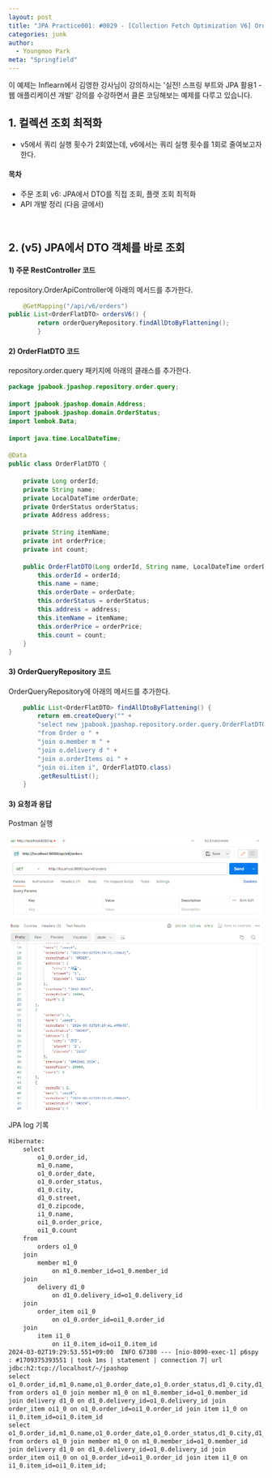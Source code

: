 ```yaml
---
layout: post
title: "JPA Practice001: #0029 - [Collection Fetch Optimization V6] Order Lookup - Optimization of Selecting Collection"
categories: junk
author:
  - Youngmoo Park
meta: "Springfield"
---
```


이 예제는 Inflearn에서 김영한 강사님이 강의하시는 '실전! 스프링 부트와 JPA 활용1 - 웹 애플리케이션 개발' 강의를 수강하면서 클론 코딩해보는 예제를 다루고 있습니다.

## 1. 컬렉션 조회 최적화

- v5에서 쿼리 실행 횟수가 2회였는데, v6에서는 쿼리 실행 횟수를 1회로 줄여보고자 한다.

#### **목차**

- 주문 조회 v6: JPA에서 DTO를 직접 조회, 플랫 조회 최적화
- API 개발 정리 (다음 글에서)
<br/>

## 2. (v5) JPA에서 DTO 객체를 바로 조회

#### **1) 주문 RestController 코드**

repository.OrderApiController에 아래의 메서드를 추가한다.

```java
    @GetMapping("/api/v6/orders")
public List<OrderFlatDTO> ordersV6() {
        return orderQueryRepository.findAllDtoByFlattening();
        }
```

#### **2) OrderFlatDTO 코드**

repository.order.query 패키지에 아래의 클래스를 추가한다.

```java
package jpabook.jpashop.repository.order.query;

import jpabook.jpashop.domain.Address;
import jpabook.jpashop.domain.OrderStatus;
import lombok.Data;

import java.time.LocalDateTime;

@Data
public class OrderFlatDTO {

    private Long orderId;
    private String name;
    private LocalDateTime orderDate;
    private OrderStatus orderStatus;
    private Address address;

    private String itemName;
    private int orderPrice;
    private int count;

    public OrderFlatDTO(Long orderId, String name, LocalDateTime orderDate, OrderStatus orderStatus, Address address, String itemName, int orderPrice, int count) {
        this.orderId = orderId;
        this.name = name;
        this.orderDate = orderDate;
        this.orderStatus = orderStatus;
        this.address = address;
        this.itemName = itemName;
        this.orderPrice = orderPrice;
        this.count = count;
    }
}
```


#### **3) OrderQueryRepository 코드**

OrderQueryRepository에 아래의 메서드를 추가한다.

```java
    public List<OrderFlatDTO> findAllDtoByFlattening() {
        return em.createQuery("" +
        "select new jpabook.jpashop.repository.order.query.OrderFlatDTO(o.id, m.name, o.orderDate, o.orderStatus, d.address, i.name, oi.orderPrice, oi.count) " +
        "from Order o " +
        "join o.member m " +
        "join o.delivery d " +
        "join o.orderItems oi " +
        "join oi.item i", OrderFlatDTO.class)
        .getResultList();
    }
```

#### **3) 요청과 응답**

Postman 실행

![IMAGE](/assets/images/spring-boot-jpa-practice001/0029/postman-v6.png)

JPA log 기록

```plaintext
Hibernate: 
    select
        o1_0.order_id,
        m1_0.name,
        o1_0.order_date,
        o1_0.order_status,
        d1_0.city,
        d1_0.street,
        d1_0.zipcode,
        i1_0.name,
        oi1_0.order_price,
        oi1_0.count 
    from
        orders o1_0 
    join
        member m1_0 
            on m1_0.member_id=o1_0.member_id 
    join
        delivery d1_0 
            on d1_0.delivery_id=o1_0.delivery_id 
    join
        order_item oi1_0 
            on o1_0.order_id=oi1_0.order_id 
    join
        item i1_0 
            on i1_0.item_id=oi1_0.item_id
2024-03-02T19:29:53.551+09:00  INFO 67380 --- [nio-8090-exec-1] p6spy                                    : #1709375393551 | took 1ms | statement | connection 7| url jdbc:h2:tcp://localhost/~/jpashop
select o1_0.order_id,m1_0.name,o1_0.order_date,o1_0.order_status,d1_0.city,d1_0.street,d1_0.zipcode,i1_0.name,oi1_0.order_price,oi1_0.count from orders o1_0 join member m1_0 on m1_0.member_id=o1_0.member_id join delivery d1_0 on d1_0.delivery_id=o1_0.delivery_id join order_item oi1_0 on o1_0.order_id=oi1_0.order_id join item i1_0 on i1_0.item_id=oi1_0.item_id
select o1_0.order_id,m1_0.name,o1_0.order_date,o1_0.order_status,d1_0.city,d1_0.street,d1_0.zipcode,i1_0.name,oi1_0.order_price,oi1_0.count from orders o1_0 join member m1_0 on m1_0.member_id=o1_0.member_id join delivery d1_0 on d1_0.delivery_id=o1_0.delivery_id join order_item oi1_0 on o1_0.order_id=oi1_0.order_id join item i1_0 on i1_0.item_id=oi1_0.item_id;
```